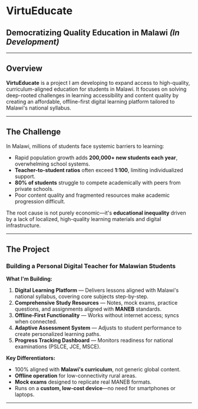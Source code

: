 
# VirtuEducate
## Democratizing Quality Education in Malawi *(In Development)*

---

## Overview
**VirtuEducate** is a project I am developing to expand access to high-quality, curriculum-aligned education for students in Malawi. It focuses on solving deep-rooted challenges in learning accessibility and content quality by creating an affordable, offline-first digital learning platform tailored to Malawi's national syllabus.

---

## The Challenge
In Malawi, millions of students face systemic barriers to learning:
* Rapid population growth adds **200,000+ new students each year**, overwhelming school systems.
* **Teacher-to-student ratios** often exceed **1:100**, limiting individualized support.
* **80% of students** struggle to compete academically with peers from private schools.
* Poor content quality and fragmented resources make academic progression difficult.

The root cause is not purely economic—it's **educational inequality** driven by a lack of localized, high-quality learning materials and digital infrastructure.

---

## The Project
### Building a Personal Digital Teacher for Malawian Students

**What I'm Building:**
1. **Digital Learning Platform** — Delivers lessons aligned with Malawi's national syllabus, covering core subjects step-by-step.
2. **Comprehensive Study Resources** — Notes, mock exams, practice questions, and assignments aligned with **MANEB** standards.
3. **Offline-First Functionality** — Works without internet access; syncs when connected.
4. **Adaptive Assessment System** — Adjusts to student performance to create personalized learning paths.
5. **Progress Tracking Dashboard** — Monitors readiness for national examinations (PSLCE, JCE, MSCE).

**Key Differentiators:**
* 100% aligned with **Malawi's curriculum**, not generic global content.
* **Offline operation** for low-connectivity rural areas.
* **Mock exams** designed to replicate real MANEB formats.
* Runs on a **custom, low-cost device**—no need for smartphones or laptops.

---



